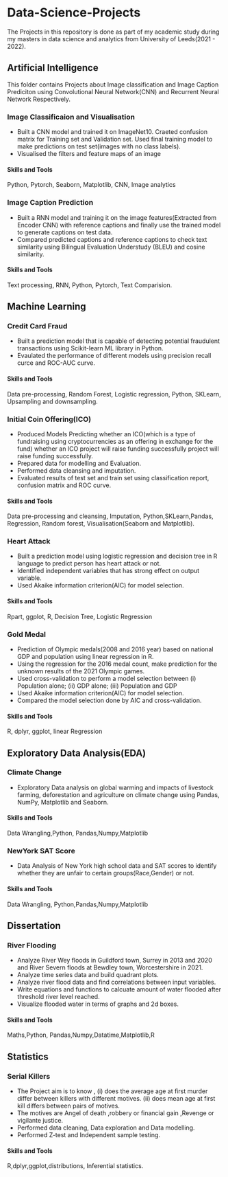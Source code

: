 # Data-Science-Projects

The Projects in this repository is done as part of my academic study during my masters in data science and analytics from University of Leeds(2021 - 2022).

## Artificial Intelligence
This folder contains Projects about Image classification and Image Caption Prediciton using Convolutional Neural Network(CNN) and Recurrent Neural Network Respectively.
### Image Classificaion and Visualisation 
- Built a CNN model and trained it on ImageNet10. Craeted confusion matrix for Training set and Validation set. Used final training model to make predictions on test set(images with no class labels).
- Visualised the filters and feature maps of an image 

#### Skills and Tools
Python, Pytorch, Seaborn, Matplotlib, CNN, Image analytics

### Image Caption Prediction
- Built a RNN model and training it on the image features(Extracted from Encoder CNN) with reference captions and finally use the trained model to generate captions on test data.
- Compared predicted captions and reference captions to check text similarity using Bilingual Evaluation Understudy (BLEU) and cosine similarity.

#### Skills and Tools
Text processing, RNN, Python, Pytorch, Text Comparision.

## Machine Learning 
### Credit Card Fraud
- Built a prediction model that is capable of detecting potential fraudulent transactions using Scikit-learn ML library in Python.
- Evaulated the performance of different models using precision recall curce and ROC-AUC curve.

#### Skills and Tools
Data pre-processing, Random Forest, Logistic regression, Python, SKLearn, Upsampling and downsampling.

### Initial Coin Offering(ICO)
- Produced Models Predicting whether an ICO(which is a type of fundraising using cryptocurrencies as an offering in exchange for the fund) whether an ICO project will raise   funding successfully project will raise funding successfully.
- Prepared data for modelling and Evaluation.
- Performed data cleansing and imputation.
- Evaluated results of test set and train set using classification report, confusion matrix and ROC curve.

#### Skills and Tools
Data pre-processing and cleansing, Imputation, Python,SKLearn,Pandas, Regression, Random forest, Visualisation(Seaborn and Matplotlib). 

### Heart Attack
- Built a prediction model using logistic regression and decision tree in R language to predict person has heart attack or not.
- Identified independent variables that has strong effect on output variable. 
- Used Akaike information criterion(AIC) for model selection.

#### Skills and Tools
Rpart, ggplot, R, Decision Tree, Logistic Regression

### Gold Medal
- Prediction of Olympic medals(2008 and 2016 year) based on national GDP and population using linear regression in R.
- Using the regression for the 2016 medal count, make prediction for the unknown results of the 2021 Olympic games.
- Used cross-validation to perform a model selection between (i) Population alone; (ii) GDP  alone; (iii) Population and GDP
- Used Akaike information criterion(AIC) for model selection.
- Compared the model selection done by AIC and cross-validation.

#### Skills and Tools
R, dplyr, ggplot, linear Regression

## Exploratory Data Analysis(EDA)
### Climate Change
- Exploratory Data analysis on global warming and impacts of livestock farming, deforestation and agriculture on climate change using Pandas, NumPy, Matplotlib and Seaborn.

#### Skills and Tools
Data Wrangling,Python, Pandas,Numpy,Matplotlib

### NewYork SAT Score
- Data Analysis of New York high school data and SAT scores to identify whether they are unfair to certain groups(Race,Gender) or not.

#### Skills and Tools
Data Wrangling, Python,Pandas,Numpy,Matplotlib

## Dissertation
### River Flooding
- Analyze River Wey floods in Guildford town, Surrey in 2013 and 2020 and River Severn floods at Bewdley town, Worcestershire in 2021.
- Analyze time series data and build quadrant plots.
- Analyze river flood data and find correlations between input variables.
- Write equations and functions to calcuate amount of water flooded after threshold river level reached.
- Visualize flooded water in terms of graphs and 2d boxes.

#### Skills and Tools
Maths,Python, Pandas,Numpy,Datatime,Matplotlib,R

## Statistics
### Serial Killers
- The Project aim is to know , (i) does the average age at first murder differ between killers with different motives.  (ii) does mean age at first kill differs between pairs  of motives.
- The motives are Angel of death ,robbery or financial gain ,Revenge or vigilante justice.
- Performed data cleaning, Data exploration and Data modelling.
- Performed Z-test and Independent sample testing.

#### Skills and Tools
R,dplyr,ggplot,distributions, Inferential statistics.
